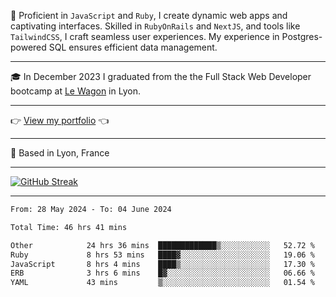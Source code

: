 📖 Proficient in `JavaScript` and `Ruby`, I create dynamic web apps and captivating interfaces. Skilled in `RubyOnRails` and `NextJS`, and tools like `TailwindCSS`, I craft seamless user experiences. My experience in Postgres-powered SQL ensures efficient data management.

***

🎓 In December 2023 I graduated from the the Full Stack Web Developer bootcamp at [Le Wagon](https://www.lewagon.com/) in Lyon.

***

👉 <a href="https://www.davidlau.dev/" target="_blank">View my portfolio</a> 👈

***

📍 Based in Lyon, France

***

[![GitHub Streak](https://streak-stats.demolab.com?user=kaimunlau&theme=github-dark&hide_border=true)](https://git.io/streak-stats)

***

<!--START_SECTION:waka-->

```txt
From: 28 May 2024 - To: 04 June 2024

Total Time: 46 hrs 41 mins

Other            24 hrs 36 mins  █████████████▒░░░░░░░░░░░   52.72 %
Ruby             8 hrs 53 mins   ████▓░░░░░░░░░░░░░░░░░░░░   19.06 %
JavaScript       8 hrs 4 mins    ████▒░░░░░░░░░░░░░░░░░░░░   17.30 %
ERB              3 hrs 6 mins    █▓░░░░░░░░░░░░░░░░░░░░░░░   06.66 %
YAML             43 mins         ▒░░░░░░░░░░░░░░░░░░░░░░░░   01.54 %
```

<!--END_SECTION:waka-->
